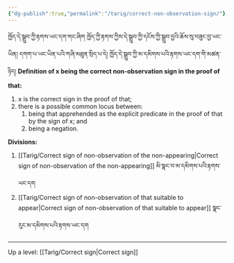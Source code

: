 ```yaml
---
{"dg-publish":true,"permalink":"/tarig/correct-non-observation-sign/"}
---
```


ཁྱོད་དེ་སྒྲུབ་ཀྱི་རྟགས་ཡང་དག་གང་ཞིག  ཁྱོད་ཀྱི་རྟགས་ཀྱིས་དེ་སྒྲུབ་ཀྱི་དངོས་ཀྱི་སྒྲུབ་བྱའི་ཆོས་སུ་བཟུང་བྱ་ཡང་ཡིན། 
དགག་པ་ཡང་ཡིན་པའི་གཞི་མཐུན་སྲིད་པ་དེ། ཁྱོད་དེ་སྒྲུབ་ཀྱི་མ་དམིགས་པའི་རྟགས་ཡང་དག་གི་མཚན་ཉིད།
**Definition of x being the correct non-observation sign in the proof of that:**
1. x is the correct sign in the proof of that;
2. there is a possible common locus between:
	1. being that apprehended as the explicit predicate in the proof of that by the sign of x; and
	2. being a negation.

**Divisions:**
1. [[Tarig/Correct sign of non-observation of the non-appearing\|Correct sign of non-observation of the non-appearing]]
   མི་སྣང་བ་མ་དམིགས་པའི་རྟགས་ཡང་དག
2. [[Tarig/Correct sign of non-observation of that suitable to appear\|Correct sign of non-observation of that suitable to appear]]
   སྣང་རུང་མ་དམིགས་པའི་རྟགས་ཡང་དག

---
Up a level: [[Tarig/Correct sign\|Correct sign]]